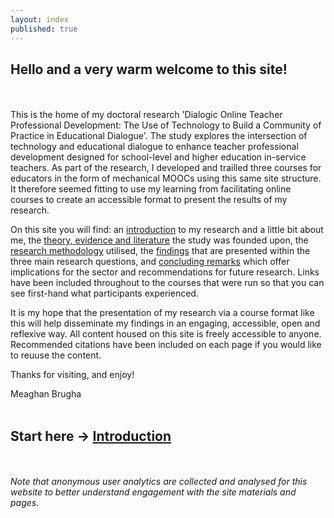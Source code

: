 ```yaml
---
layout: index
published: true
---
```


## Hello and a very warm welcome to this site! 
<br/><br/>
This is the home of my doctoral research 'Dialogic Online Teacher Professional Development: The Use of Technology to Build a Community of Practice in Educational Dialogue'. The study explores the intersection of technology and educational dialogue to enhance teacher professional development designed for school-level and higher education in-service teachers. As part of the research, I developed and trailled three courses for educators in the form of mechanical MOOCs using this same site structure. It therefore seemed fitting to use my learning from facilitating online courses to create an accessible format to present the results of my research. 

On this site you will find: an [introduction](https://mbrugha.github.io/dissertation/modules/introduction/introduction/) to my research and a little bit about me, the [theory, evidence and literature](https://mbrugha.github.io/dissertation/modules/theory%20&%20evidence/theory-&-evidence/) the study was founded upon, the [research methodology](https://mbrugha.github.io/dissertation/modules/research%20methods/research-methods/) utilised, the [findings](https://mbrugha.github.io/dissertation/modules/findings/findings/) that are presented within the three main research questions, and [concluding remarks](https://mbrugha.github.io/dissertation/modules/conclusions/conclusions/) which offer implications for the sector and recommendations for future research. Links have been included throughout to the courses that were run so that you can see first-hand what participants experienced.

It is my hope that the presentation of my research via a course format like this will help disseminate my findings in an engaging, accessible, open and reflexive way. All content housed on this site is freely accessible to anyone. Recommended citations have been included on each page if you would like to reuuse the content.

Thanks for visiting, and enjoy!

Meaghan Brugha
<br/><br/>
## Start here -> [Introduction](https://mbrugha.github.io/dissertation/modules/introduction/introduction/)
<br/><br/>
*Note that anonymous user analytics are collected and analysed for this website to better understand engagement with the site materials and pages.*
